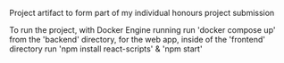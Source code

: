 Project artifact to form part of my individual honours project submission

To run the project, with Docker Engine running run 'docker compose up' from the 'backend' directory, for the web app, inside of the 'frontend' directory run 'npm install react-scripts' & 'npm start'
